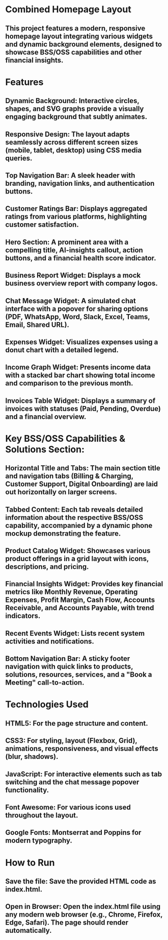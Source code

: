 # Combined Homepage Layout
## This project features a modern, responsive homepage layout integrating various widgets and dynamic background elements, designed to showcase BSS/OSS capabilities and other financial insights.
# Features
## Dynamic Background: Interactive circles, shapes, and SVG graphs provide a visually engaging background that subtly animates.

## Responsive Design: The layout adapts seamlessly across different screen sizes (mobile, tablet, desktop) using CSS media queries.

## Top Navigation Bar: A sleek header with branding, navigation links, and authentication buttons.

## Customer Ratings Bar: Displays aggregated ratings from various platforms, highlighting customer satisfaction.

## Hero Section: A prominent area with a compelling title, AI-insights callout, action buttons, and a financial health score indicator.

## Business Report Widget: Displays a mock business overview report with company logos.

## Chat Message Widget: A simulated chat interface with a popover for sharing options (PDF, WhatsApp, Word, Slack, Excel, Teams, Email, Shared URL).

## Expenses Widget: Visualizes expenses using a donut chart with a detailed legend.

## Income Graph Widget: Presents income data with a stacked bar chart showing total income and comparison to the previous month.

## Invoices Table Widget: Displays a summary of invoices with statuses (Paid, Pending, Overdue) and a financial overview.

# Key BSS/OSS Capabilities & Solutions Section:

## Horizontal Title and Tabs: The main section title and navigation tabs (Billing & Charging, Customer Support, Digital Onboarding) are laid out horizontally on larger screens.

## Tabbed Content: Each tab reveals detailed information about the respective BSS/OSS capability, accompanied by a dynamic phone mockup demonstrating the feature.

## Product Catalog Widget: Showcases various product offerings in a grid layout with icons, descriptions, and pricing.

## Financial Insights Widget: Provides key financial metrics like Monthly Revenue, Operating Expenses, Profit Margin, Cash Flow, Accounts Receivable, and Accounts Payable, with trend indicators.

## Recent Events Widget: Lists recent system activities and notifications.

## Bottom Navigation Bar: A sticky footer navigation with quick links to products, solutions, resources, services, and a "Book a Meeting" call-to-action.

# Technologies Used
## HTML5: For the page structure and content.

## CSS3: For styling, layout (Flexbox, Grid), animations, responsiveness, and visual effects (blur, shadows).

## JavaScript: For interactive elements such as tab switching and the chat message popover functionality.

## Font Awesome: For various icons used throughout the layout.

## Google Fonts: Montserrat and Poppins for modern typography.

# How to Run
## Save the file: Save the provided HTML code as index.html.

## Open in Browser: Open the index.html file using any modern web browser (e.g., Chrome, Firefox, Edge, Safari). The page should render automatically.